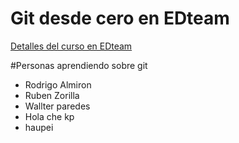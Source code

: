 # Git desde cero en EDteam
[Detalles del curso en EDteam](https://ed.team/git)

#Personas aprendiendo sobre git
- Rodrigo Almiron 
- Ruben Zorilla
- Wallter paredes
- Hola che kp
- haupei